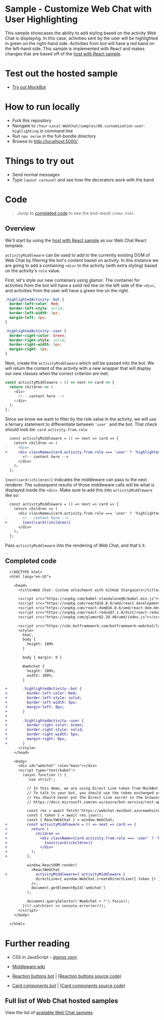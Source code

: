 # Sample - Customize Web Chat with User Highlighting

This sample showcases the ability to add styling based on the activity Web Chat is displaying. In this case, activities sent by the user will be highlighted in green on the right-hand side. Activities from bot will have a red band on the left-hand side. This sample is implemented with React and makes changes that are based off of the [host with React sample](../01.getting-started/e.host-with-react).

# Test out the hosted sample

-  [Try out MockBot](https://microsoft.github.io/BotFramework-WebChat/08.customization-user-highlighting)

# How to run locally

-  Fork this repository
-  Navigate to `/Your-Local-WebChat/samples/08.customization-user-highlighting` in command line
-  Run `npx serve` in the full-bundle directory
-  Browse to [http://localhost:5000/](http://localhost:5000/)

# Things to try out

-  Send normal messages
-  Type `layout carousel` and see how the decorators work with the band

# Code

> Jump to [completed code](#completed-code) to see the end-result `index.html`.

## Overview

We'll start by using the [host with React sample](../01.getting-started/e.host-with-react) as our Web Chat React template.

`activityMiddleware` can be used to add to the currently existing DOM of Web Chat by filtering the bot's content based on activity. In this instance we are going to add a containing `<div>` to the activity (with extra styling) based on the activity's `role` value.

First, let's style our new containers using glamor. The container for activities from the bot will have a solid red line on the left side of the `<div>`, and activities from the user will have a green line on the right.

```css
.highlightedActivity--bot {
  border-left-color: Red;
  border-left-style: solid;
  border-left-width: 5px;
  margin-left: 8px;
}

.highlightedActivity--user {
  border-right-color: Green;
  border-right-style: solid;
  border-right-width: 5px;
  margin-right: 8px;
}
```

Next, create the `activityMiddleware` which will be passed into the bot. We will return the content of the activity with a new wrapper that will display our new classes when the correct criterion are met.

```js
const activityMiddleware = () => next => card => {
  return children => (
    <div>
      <!-- content here -->
    </div>
  );
};
```

Since we know we want to filter by the role value in the activity, we will use a ternary statement to differentiate between `'user'` and the bot. That check should look be: `card.activity.from.role`

```diff
  const activityMiddleware = () => next => card => {
    return children => (
-     <div>
+     <div className={card.activity.from.role === 'user' ? 'highlightedActivity--user' : 'highlightedActivity--bot'}>
        <!-- content here -->
      </div>
    );
  };
```

`{next(card)(children)}` indicates the middleware can pass to the next renderer. The subsequent results of those middleware calls will be what is displayed inside the `<div>`. Make sure to add this into `activityMiddleware` like so:

```diff
  const activityMiddleware = () => next => card => {
    return children => (
      <div className={card.activity.from.role === 'user' ? 'highlightedActivity--user' : 'highlightedActivity--bot'}>
-       <!-- content here -->
+       {next(card)(children)}
      </div>
    );
  };
```

Pass `activityMiddleware` into the rendering of Web Chat, and that's it.

## Completed code

```diff
  <!DOCTYPE html>
  <html lang="en-US">

    <head>
      <title>Web Chat: Custom attachment with GitHub Stargazers</title>

      <script src="https://unpkg.com/babel-standalone@6/babel.min.js"></script>
      <script src="https://unpkg.com/react@16.8.6/umd/react.development.js"></script>
      <script src="https://unpkg.com/react-dom@16.8.6/umd/react-dom.development.js"></script>
      <script src="https://unpkg.com/react-redux@7.1.0/dist/react-redux.min.js"></script>
      <script src="https://unpkg.com/glamor@2.20.40/umd/index.js"></script>

      <script src="https://cdn.botframework.com/botframework-webchat/latest/webchat.js"></script>
      <style>
        html,
        body {
          height: 100%
        }

        body { margin: 0 }

        #webchat {
          height: 100%;
          width: 100%;
        }

+       .highlightedActivity--bot {
+         border-left-color: Red;
+         border-left-style: solid;
+         border-left-width: 5px;
+         margin-left: 8px;
+       }
+
+       .highlightedActivity--user {
+         border-right-color: Green;
+         border-right-style: solid;
+         border-right-width: 5px;
+         margin-right: 8px;
+       }
      </style>
    </head>

    <body>
      <div id="webchat" role="main"></div>
      <script type="text/babel">
        (async function () {
          'use strict';

          // In this demo, we are using Direct Line token from MockBot.
          // To talk to your bot, you should use the token exchanged using your Direct Line secret.
          // You should never put the Direct Line secret in the browser or client app.
          // https://docs.microsoft.com/en-us/azure/bot-service/rest-api/bot-framework-rest-direct-line-3-0-authentication

          const res = await fetch('https://webchat-mockbot.azurewebsites.net/directline/token', { method: 'POST' });
          const { token } = await res.json();
          const { ReactWebChat } = window.WebChat;
+         const activityMiddleware = () => next => card => {
+           return (
+             children =>
+               <div className={card.activity.from.role === 'user' ? 'highlightedActivity--user' : 'highlightedActivity--bot'}>
+                 {next(card)(children)}
+               </div>
+           );
+         };

          window.ReactDOM.render(
            <ReactWebChat
+             activityMiddleware={ activityMiddleware }
              directLine={ window.WebChat.createDirectLine({ token }) }
            />,
            document.getElementById('webchat')
          );

          document.querySelector('#webchat > *').focus();
        })().catch(err => console.error(err));
      </script>
    </body>

  </html>
```

# Further reading

-  CSS in JavaScript - [glamor npm](https://www.npmjs.com/package/glamor)

-  [Middleware wiki](https://en.wikipedia.org/wiki/Middleware)

-  [Reaction buttons bot](https://microsoft.github.io/BotFramework-WebChat/09.customization-reaction-buttons) | [(Reaction buttons source code)](https://github.com/microsoft/BotFramework-WebChat/tree/master/samples/09.customization-reaction-buttons)

-  [Card components bot](https://microsoft.github.io/BotFramework-WebChat/10.a.customization-card-components) | [(Card components source code)](https://github.com/microsoft/BotFramework-WebChat/tree/master/samples/10.a.customization-card-components)

## Full list of Web Chat hosted samples

View the list of [available Web Chat samples](https://github.com/microsoft/BotFramework-WebChat/tree/master/samples)
